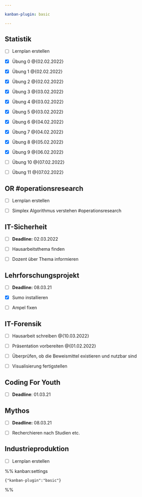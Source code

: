 ```yaml
---

kanban-plugin: basic

---
```


## Statistik

- [ ] Lernplan erstellen
- [x] Übung 0 @{02.02.2022}
- [x] Übung 1 @{02.02.2022}
- [x] Übung 2 @{02.02.2022}
- [x] Übung 3 @{03.02.2022}
- [x] Übung 4 @{03.02.2022}
- [x] Übung 5 @{03.02.2022}
- [x] Übung 6 @{04.02.2022}
- [x] Übung 7 @{04.02.2022}
- [x] Übung 8 @{05.02.2022}
- [x] Übung 9 @{06.02.2022}
- [ ] Übung 10 @{07.02.2022}
- [ ] Übung 11 @{07.02.2022}


## OR #operationsresearch

- [ ] Lernplan erstellen
- [ ] Simplex Algorithmus verstehen #operationsresearch


## IT-Sicherheit

- [ ] **Deadline:** 02.03.2022
- [ ] Hausarbeitsthema finden
- [ ] Dozent über Thema informieren


## Lehrforschungsprojekt

- [ ] **Deadline:** 08.03.21
- [x] Sumo installieren
- [ ] Ampel fixen


## IT-Forensik

- [ ] Hausarbeit schreiben @{10.03.2022}
- [ ] Präsentation vorbereiten @{01.02.2022}
- [ ] Überprüfen, ob die Beweismittel existieren und nutzbar sind
- [ ] Visualisierung fertigstellen


## Coding For Youth

- [ ] **Deadline**: 01.03.21


## Mythos

- [ ] **Deadline:** 08.03.21
- [ ] Recherchieren nach Studien etc.


## Industrieproduktion

- [ ] Lernplan erstellen




%% kanban:settings
```
{"kanban-plugin":"basic"}
```
%%